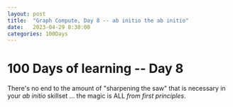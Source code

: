 ```yaml
---
layout: post
title:  "Graph Compute, Day 8 -- ab initio the ab initio"
date:   2023-04-29 8:30:00
categories: 100Days
---
```



# 100 Days of learning -- Day 8

There's no end to the amount of "sharpening the saw" that is necessary in your *ab initio* skillset ... the magic is ALL *from first principles*.